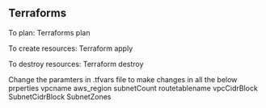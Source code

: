 ## Terraforms

To plan:
Terraforms plan

To create resources:
Terraform apply

To destroy resources:
Terraform destroy

Change the paramters in .tfvars file to make changes in all the below prperties
vpcname 
aws_region
subnetCount
routetablename
vpcCidrBlock
SubnetCidrBlock
SubnetZones

